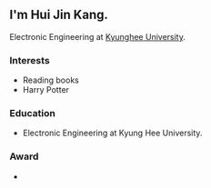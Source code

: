 ## I'm Hui Jin Kang.
 Electronic Engineering at [Kyunghee University](https://www.yonsei.ac.kr/en_sc/).
### Interests
* Reading books
* Harry Potter

### Education
* Electronic Engineering at Kyung Hee University. 

### Award
* 
  
